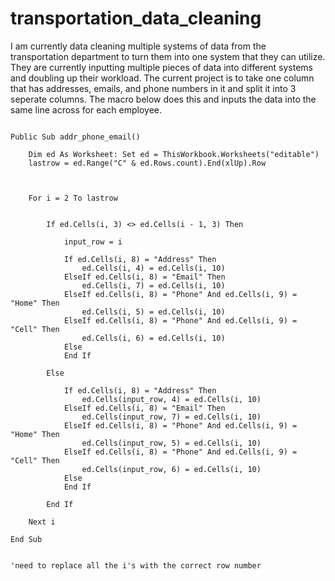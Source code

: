 # transportation_data_cleaning
I am currently data cleaning multiple systems of data from the transportation department to turn them into one system that they can utilize.  They are currently inputting multiple pieces of data into different systems and doubling up their workload.  The current project is to take one column that has addresses, emails, and phone numbers in it and split it into 3 seperate columns. The macro below does this and inputs the data into the same line across for each employee.

```vbscript

Public Sub addr_phone_email()

    Dim ed As Worksheet: Set ed = ThisWorkbook.Worksheets("editable")
    lastrow = ed.Range("C" & ed.Rows.count).End(xlUp).Row
    
    

    For i = 2 To lastrow
        
        
        If ed.Cells(i, 3) <> ed.Cells(i - 1, 3) Then
        
            input_row = i
        
            If ed.Cells(i, 8) = "Address" Then
                ed.Cells(i, 4) = ed.Cells(i, 10)
            ElseIf ed.Cells(i, 8) = "Email" Then
                ed.Cells(i, 7) = ed.Cells(i, 10)
            ElseIf ed.Cells(i, 8) = "Phone" And ed.Cells(i, 9) = "Home" Then
                ed.Cells(i, 5) = ed.Cells(i, 10)
            ElseIf ed.Cells(i, 8) = "Phone" And ed.Cells(i, 9) = "Cell" Then
                ed.Cells(i, 6) = ed.Cells(i, 10)
            Else
            End If
            
        Else
            
            If ed.Cells(i, 8) = "Address" Then
                ed.Cells(input_row, 4) = ed.Cells(i, 10)
            ElseIf ed.Cells(i, 8) = "Email" Then
                ed.Cells(input_row, 7) = ed.Cells(i, 10)
            ElseIf ed.Cells(i, 8) = "Phone" And ed.Cells(i, 9) = "Home" Then
                ed.Cells(input_row, 5) = ed.Cells(i, 10)
            ElseIf ed.Cells(i, 8) = "Phone" And ed.Cells(i, 9) = "Cell" Then
                ed.Cells(input_row, 6) = ed.Cells(i, 10)
            Else
            End If
            
        End If
    
    Next i

End Sub


'need to replace all the i's with the correct row number

```

